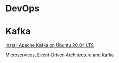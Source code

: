 # DevOps

# Kafka
[Install Apache Kafka on Ubuntu 20.04 LTS](https://www.fosstechnix.com/how-to-install-apache-kafka-on-ubuntu-20-04-lts/)

[Microservices, Event-Driven Architecture and Kafka](https://dzone.com/articles/microservices-event-driven-architecture-and-kafka)

